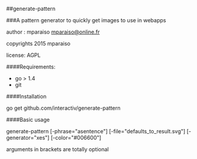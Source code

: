 ##generate-pattern

###A pattern generator to quickly get images to use in webapps

author : mparaiso <mparaiso@online.fr> 

copyrights 2015 mparaiso

license: AGPL

####Requirements:

- go > 1.4
- git

####Installation

go get github.com/interactiv/generate-pattern

####Basic usage

generate-pattern [-phrase="asentence"] [-file="defaults_to_result.svg"]  [-generator="xes"] [-color="#006600"]

arguments in brackets are totally optional
